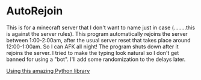 # AutoRejoin
This is for a minecraft server that I don't want to name just in case (........this is against the server rules). This program automatically rejoins the server between 1:00-2:00am, after the usual server reset that takes place around 12:00-1:00am. So I can AFK all night! The program shuts down after it rejoins the server. I tried to make the typing look natural so I don't get banned for using a "bot". I'll add some randomization to the delays later.

[Using this amazing Python library](https://github.com/boppreh/keyboard)
